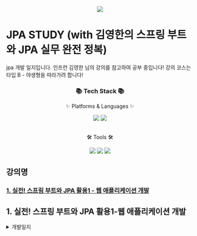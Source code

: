 <div align=center>
	<img src="https://capsule-render.vercel.app/api?type=waving&color=auto&height=200&section=header&text=Kyko%20Github!&fontSize=90" />	
</div>
<h1>JPA STUDY (with 김영한의 스프링 부트와 JPA 실무 완전 정복)</h1>
jpa 개발 일지입니다. 인프런 김영한 님의 강의를 참고하여 공부 중입니다! 강의 코스는 타입 B - 야생형을 따라가려 합니다!
<br>
<div align=center>
	<h3>📚 Tech Stack 📚</h3>
	<p>✨ Platforms & Languages ✨</p>
</div>
<div align="center">
<img src="https://img.shields.io/badge/JAVA-007396?style=for-the-badge&logo=java&logoColor=white">
<img src="https://img.shields.io/badge/Spring-6DB33F?style=for-the-badge&logo=Spring&logoColor=white">
</div>
<br>
<div align=center>
  <p>🛠 Tools 🛠</p>
</div>
<div align=center>
  <img src="https://img.shields.io/badge/IntelliJ-000000?style=flat&logo=IntelliJ IDEA&logoColor=white" />
  <img src="https://img.shields.io/badge/H2Database-000000?style=flat&logo=H2Database&logoColor=white" />
  <img src="https://img.shields.io/badge/Postman-FF6C37?style=flat&logo=Postman&logoColor=white" />
</div>  

## 강의명
### [1. 실전! 스프링 부트와 JPA 활용1 - 웹 애플리케이션 개발](#실전!-스프링-부트와-JPA-활용1-웹-애플리케이션-개발)


## 1. 실전! 스프링 부트와 JPA 활용1-웹 애플리케이션 개발

<details>
<summary>개발일지</summary>
<div markdown="1">
<h3>Day1</h3>
프로젝트 생성<br>
<h3>Day2</h3>
yml생성 및 thymeleaf 이해하기<br>
<h3>Day3</h3>
JPA 연관관계 매핑 공부 (1:1, 1:N, N:M)<br>
<h3>Day4</h3>
JPQL을 사용하여 멤버 DB에서 정보 찾기 및 의존성 주입 이해하기<br>
<h3>Day5</h3>
Controller, dto 사용이유 이해하기<br>
</div>
</details>
